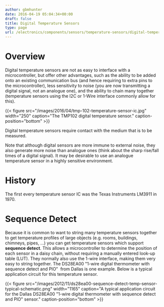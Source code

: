 ```yaml
---
author: gbmhunter
date: 2016-04-19 05:04:34+00:00
draft: false
title: Digital Temperature Sensors
type: page
url: /electronics/components/sensors/temperature-sensors/digital-temperature-sensors
---
```


# Overview

Digital temperature sensors are not as easy to interface with a microcontroller, but offer other advantages, such as the ability to be added onto an existing communication bus (and hence requiring to extra pins to the microcontroller), less sensitivity to noise (you are now transmitting a digital signal, not an analogue one), and the ability to chain many together (temperature sensors using the I2C or 1-Wire interface commonly allow for this).

{{< figure src="/images/2016/04/tmp-102-temperature-sensor-ic.jpg" width="250" caption="The TMP102 digital temperature sensor." caption-position="bottom" >}}

Digital temperature sensors require contact with the medium that is to be measured.

Note that although digital sensors are more immune to external noise, they also generate more noise than analogue ones (think about the sharp rise/fall times of a digital signal). It may be desirable to use an analogue temperature sensor in a highly sensitive environment.

# History

The first every temperature sensor IC was the Texas Instruments LM3911 in 1970.

# Sequence Detect

Because it is common to want to string many temperature sensors together to get temperature profiles of large objects (e.g. rooms, buildings, chimneys, pipes, ...) you can get temperature sensors which support **sequence detect**. This allows a microcontroller to determine the position of each sensor in a daisy chain, without requiring a manually entered look-up table (LUT). They normally also use the 1-wire interface, making them very easy to string together. The DS28EA00 "1-wire digital thermometer with sequence detect and PIO"  from Dallas is one example. Below is a typical application circuit for this temperature sensor.

{{< figure src="/images/2012/11/ds28ea00-sequence-detect-temp-sensor-typical-schematic.png" width="1165" caption="A typical application circuit for the Dallas DS28EA00 "1-wire digital thermometer with sequence detect and PIO" sensor." caption-position="bottom" >}}
